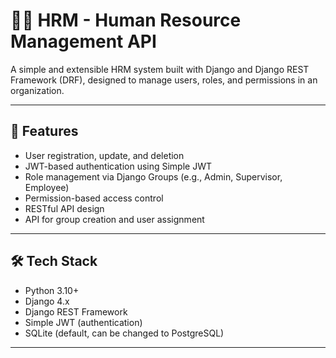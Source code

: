 # 🧑‍💼 HRM - Human Resource Management API

A simple and extensible HRM system built with Django and Django REST Framework (DRF), designed to manage users, roles, and permissions in an organization.

---

## 🚀 Features

- User registration, update, and deletion
- JWT-based authentication using Simple JWT
- Role management via Django Groups (e.g., Admin, Supervisor, Employee)
- Permission-based access control
- RESTful API design
- API for group creation and user assignment

---

## 🛠 Tech Stack

- Python 3.10+
- Django 4.x
- Django REST Framework
- Simple JWT (authentication)
- SQLite (default, can be changed to PostgreSQL)

---



